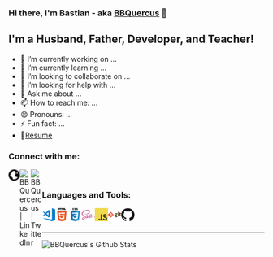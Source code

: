 ### Hi there, I'm Bastian - aka [BBQuercus][website] 👋

## I'm a Husband, Father, Developer, and Teacher!
- 🔭 I’m currently working on ...
- 🌱 I’m currently learning ...
- 👯 I’m looking to collaborate on ...
- 🤔 I’m looking for help with ...
- 💬 Ask me about ...
- 📫 How to reach me: ...
- 😄 Pronouns: ...
- ⚡ Fun fact: ...
- 📝[Resume](https://www.bastianeichenberger.ch/resume.pdf)

### Connect with me:

[<img align="left" alt="bastianeichenberger.ch" width="22px" src="https://raw.githubusercontent.com/iconic/open-iconic/master/svg/globe.svg" />][website]
[<img align="left" alt="BBQuercus | LinkedIn" width="22px" src="https://cdn.jsdelivr.net/npm/simple-icons@v3/icons/linkedin.svg" />][linkedin]
[<img align="left" alt="BBQuercus | Twitter" width="22px" src="https://cdn.jsdelivr.net/npm/simple-icons@v3/icons/twitter.svg" />][twitter]

<br />

### Languages and Tools:

<img align="left" alt="Visual Studio Code" width="26px" src="https://raw.githubusercontent.com/github/explore/80688e429a7d4ef2fca1e82350fe8e3517d3494d/topics/visual-studio-code/visual-studio-code.png" />

<img align="left" alt="HTML5" width="26px" src="https://raw.githubusercontent.com/github/explore/80688e429a7d4ef2fca1e82350fe8e3517d3494d/topics/html/html.png" />
<img align="left" alt="CSS3" width="26px" src="https://raw.githubusercontent.com/github/explore/80688e429a7d4ef2fca1e82350fe8e3517d3494d/topics/css/css.png" />
<img align="left" alt="Sass" width="26px" src="https://raw.githubusercontent.com/github/explore/80688e429a7d4ef2fca1e82350fe8e3517d3494d/topics/sass/sass.png" />
<img align="left" alt="JavaScript" width="26px" src="https://raw.githubusercontent.com/github/explore/80688e429a7d4ef2fca1e82350fe8e3517d3494d/topics/javascript/javascript.png" />
<img align="left" alt="Git" width="26px" src="https://raw.githubusercontent.com/github/explore/80688e429a7d4ef2fca1e82350fe8e3517d3494d/topics/git/git.png" />
<img align="left" alt="GitHub" width="26px" src="https://raw.githubusercontent.com/github/explore/78df643247d429f6cc873026c0622819ad797942/topics/github/github.png" />

<br />
<br />

---

<img align="left" alt="BBQuercus's Github Stats" src="https://github-readme-stats.vercel.app/api?username=bbquercus&show_icons=true&hide_border=true" />

[website]: https://bastianeichenberger.ch
[twitter]: https://twitter.com/bbquercus
[linkedin]: https://www.linkedin.com/in/bastian-eichenberger

